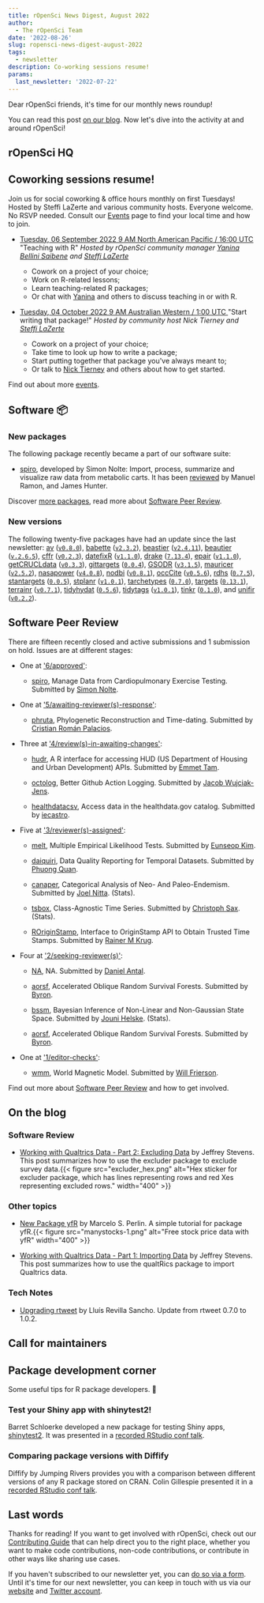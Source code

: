 ```yaml
---
title: rOpenSci News Digest, August 2022
author:
  - The rOpenSci Team
date: '2022-08-26'
slug: ropensci-news-digest-august-2022
tags:
  - newsletter
description: Co-working sessions resume!
params:
  last_newsletter: '2022-07-22'
---
```



<!-- Before sending DELETE THE INDEX_CACHE and re-knit! -->

Dear rOpenSci friends, it's time for our monthly news roundup!
<!-- blabla -->
You can read this post [on our blog](/blog/2022/08/26/ropensci-news-digest-august-2022).
Now let's dive into the activity at and around rOpenSci!

## rOpenSci HQ

## Coworking sessions resume!

Join us for social coworking & office hours monthly on first Tuesdays! 
Hosted by Steffi LaZerte and various community hosts. 
Everyone welcome. 
No RSVP needed. 
Consult our [Events](/events) page to find your local time and how to join.

* [Tuesday, 06 September 2022 9 AM North American Pacific / 16:00 UTC ](/events/coworking-2022-09/) "Teaching with R" *Hosted by rOpenSci community manager [Yanina Bellini Saibene](/author/yanina-bellini-saibene/) and [Steffi LaZerte](/author/steffi-lazerte/)*
    * Cowork on a project of your choice;
    * Work on R-related lessons;
    * Learn teaching-related R packages;
    * Or chat with [Yanina](/author/yanina-bellini-saibene/) and others to discuss teaching in or with R.

* [Tuesday, 04 October 2022 9 AM Australian Western / 1:00 UTC ](/events/coworking-2022-10/) "Start writing that package!" *Hosted by community host Nick Tierney and [Steffi LaZerte](/author/steffi-lazerte/)*
    * Cowork on a project of your choice;
    * Take time to look up how to write a package;
    * Start putting together that package you've always meant to;
    * Or talk to [Nick Tierney](/author/nicholas-tierney/) and others about how to get started.

Find out about more [events](/events).

## Software :package:

### New packages




The following  package recently became a part of our software suite:

+ [spiro](https://docs.ropensci.org/spiro), developed by Simon Nolte: Import, process, summarize and visualize raw data from metabolic carts. It has been [reviewed](https://github.com/ropensci/software-review/issues/541) by Manuel Ramon, and James Hunter.

Discover [more packages](/packages), read more about [Software Peer Review](/software-review).

### New versions



The following twenty-five packages have had an update since the last newsletter: [av](https://docs.ropensci.org/av "Working with Audio and Video in R") ([`v0.8.0`](https://github.com/ropensci/av/releases/tag/v0.8.0)), [babette](https://docs.ropensci.org/babette "Control BEAST2") ([`v2.3.2`](https://github.com/ropensci/babette/releases/tag/v2.3.2)), [beastier](https://docs.ropensci.org/beastier "Call BEAST2") ([`v2.4.11`](https://github.com/ropensci/beastier/releases/tag/v2.4.11)), [beautier](https://docs.ropensci.org/beautier "BEAUti from R") ([`v.2.6.5`](https://github.com/ropensci/beautier/releases/tag/v.2.6.5)), [cffr](https://docs.ropensci.org/cffr "Generate Citation File Format (cff) Metadata for R Packages") ([`v0.2.3`](https://github.com/ropensci/cffr/releases/tag/v0.2.3)), [datefixR](https://docs.ropensci.org/datefixR "Standardize Dates in Different Formats or with Missing Data") ([`v1.1.0`](https://github.com/ropensci/datefixR/releases/tag/v1.1.0)), [drake](https://docs.ropensci.org/drake "A Pipeline Toolkit for Reproducible Computation at Scale") ([`7.13.4`](https://github.com/ropensci/drake/releases/tag/7.13.4)), [epair](https://docs.ropensci.org/epair "EPA Data Helper for R") ([`v1.1.0`](https://github.com/ropensci/epair/releases/tag/v1.1.0)), [getCRUCLdata](https://docs.ropensci.org/getCRUCLdata "CRU CL v. 2.0 Climatology Client") ([`v0.3.3`](https://github.com/ropensci/getCRUCLdata/releases/tag/v0.3.3)), [gittargets](https://docs.ropensci.org/gittargets "Data Version Control for the Targets Package") ([`0.0.4`](https://github.com/ropensci/gittargets/releases/tag/0.0.4)), [GSODR](https://docs.ropensci.org/GSODR "Global Surface Summary of the Day (GSOD) Weather Data Client") ([`v3.1.5`](https://github.com/ropensci/GSODR/releases/tag/v3.1.5)), [mauricer](https://docs.ropensci.org/mauricer "Work with BEAST2 Packages") ([`v2.5.2`](https://github.com/ropensci/mauricer/releases/tag/v2.5.2)), [nasapower](https://docs.ropensci.org/nasapower "NASA POWER API Client") ([`v4.0.8`](https://github.com/ropensci/nasapower/releases/tag/v4.0.8)), [nodbi](https://docs.ropensci.org/nodbi "NoSQL Database Connector") ([`v0.8.1`](https://github.com/ropensci/nodbi/releases/tag/v0.8.1)), [occCite](https://docs.ropensci.org/occCite "Querying and Managing Large Biodiversity Occurrence Datasets") ([`v0.5.6`](https://github.com/ropensci/occCite/releases/tag/v0.5.6)), [rdhs](https://docs.ropensci.org/rdhs "API Client and Dataset Management for the Demographic and Health Survey (DHS) Data") ([`0.7.5`](https://github.com/ropensci/rdhs/releases/tag/0.7.5)), [stantargets](https://docs.ropensci.org/stantargets "Targets for Stan Workflows") ([`0.0.5`](https://github.com/ropensci/stantargets/releases/tag/0.0.5)), [stplanr](https://docs.ropensci.org/stplanr "Sustainable Transport Planning") ([`v1.0.1`](https://github.com/ropensci/stplanr/releases/tag/v1.0.1)), [tarchetypes](https://docs.ropensci.org/tarchetypes "Archetypes for Targets") ([`0.7.0`](https://github.com/ropensci/tarchetypes/releases/tag/0.7.0)), [targets](https://docs.ropensci.org/targets "Dynamic Function-Oriented Make-Like Declarative Workflows") ([`0.13.1`](https://github.com/ropensci/targets/releases/tag/0.13.1)), [terrainr](https://docs.ropensci.org/terrainr "Landscape Visualizations in R and Unity") ([`v0.7.1`](https://github.com/ropensci/terrainr/releases/tag/v0.7.1)), [tidyhydat](https://docs.ropensci.org/tidyhydat "Extract and Tidy Canadian Hydrometric Data") ([`0.5.6`](https://github.com/ropensci/tidyhydat/releases/tag/0.5.6)), [tidytags](https://docs.ropensci.org/tidytags "Importing and Analyzing Twitter Data Collected with Twitter Archiving Google Sheets") ([`v1.0.1`](https://github.com/ropensci/tidytags/releases/tag/v1.0.1)), [tinkr](https://docs.ropensci.org/tinkr "Cast (R)Markdown Files to XML and Back Again") ([`0.1.0`](https://github.com/ropensci/tinkr/releases/tag/0.1.0)), and [unifir](https://docs.ropensci.org/unifir "A Unifying API for Calling the Unity 3D Video Game Engine") ([`v0.2.2`](https://github.com/ropensci/unifir/releases/tag/v0.2.2)).

## Software Peer Review

There are fifteen recently closed and active submissions and 1 submission on hold. Issues are at different stages: 

* One at ['6/approved'](https://github.com/ropensci/software-review/issues?q=is%3Aissue+is%3Aopen+sort%3Aupdated-desc+label%3A6/approved):

     * [spiro](https://github.com/ropensci/software-review/issues/541), Manage Data from Cardiopulmonary Exercise Testing. Submitted by [Simon Nolte](https://github.com/smnnlt). 

* One at ['5/awaiting-reviewer(s)-response'](https://github.com/ropensci/software-review/issues?q=is%3Aissue+is%3Aopen+sort%3Aupdated-desc+label%3A5/awaiting-reviewer(s)-response):

     * [phruta](https://github.com/ropensci/software-review/issues/458), Phylogenetic Reconstruction and Time-dating. Submitted by [Cristian Román Palacios](http://cromanpa94.github.io/cromanpa/). 

* Three at ['4/review(s)-in-awaiting-changes'](https://github.com/ropensci/software-review/issues?q=is%3Aissue+is%3Aopen+sort%3Aupdated-desc+label%3A4/review(s)-in-awaiting-changes):

     * [hudr](https://github.com/ropensci/software-review/issues/524), A R interface for accessing HUD (US Department of Housing and Urban Development) APIs. Submitted by [Emmet Tam](https://github.com/etam4260/etam4260). 

    * [octolog](https://github.com/ropensci/software-review/issues/502), Better Github Action Logging. Submitted by [Jacob Wujciak-Jens](https://github.com/assignUser). 

    * [healthdatacsv](https://github.com/ropensci/software-review/issues/358), Access data in the healthdata.gov catalog. Submitted by [iecastro](http://iecastro.netlify.com). 

* Five at ['3/reviewer(s)-assigned'](https://github.com/ropensci/software-review/issues?q=is%3Aissue+is%3Aopen+sort%3Aupdated-desc+label%3A3/reviewer(s)-assigned):

     * [melt](https://github.com/ropensci/software-review/issues/550), Multiple Empirical Likelihood Tests. Submitted by [Eunseop Kim](https://github.com/markean). 

    * [daiquiri](https://github.com/ropensci/software-review/issues/535), Data Quality Reporting for Temporal Datasets. Submitted by [Phuong Quan](https://github.com/phuongquan). 

    * [canaper](https://github.com/ropensci/software-review/issues/475), Categorical Analysis of Neo- And Paleo-Endemism. Submitted by [Joel Nitta](https://joelnitta.com).  (Stats).

    * [tsbox](https://github.com/ropensci/software-review/issues/464), Class-Agnostic Time Series. Submitted by [Christoph Sax](http://www.cynkra.com).  (Stats).

    * [ROriginStamp](https://github.com/ropensci/software-review/issues/433), Interface to OriginStamp API to Obtain Trusted Time Stamps. Submitted by [Rainer M Krug](https://github.com/rkrug). 

* Four at ['2/seeking-reviewer(s)'](https://github.com/ropensci/software-review/issues?q=is%3Aissue+is%3Aopen+sort%3Aupdated-desc+label%3A2/seeking-reviewer(s)):

     * [NA](https://github.com/ropensci/software-review/issues/553), NA. Submitted by [Daniel Antal](http://nl.linkedin.com/in/antaldaniel/). 

    * [aorsf](https://github.com/ropensci/software-review/issues/532), Accelerated Oblique Random Survival Forests. Submitted by [Byron](https://github.com/bcjaeger). 

    * [bssm](https://github.com/ropensci/software-review/issues/489), Bayesian Inference of Non-Linear and Non-Gaussian State Space. Submitted by [Jouni Helske](http://jounihelske.netlify.app).  (Stats).

    * [aorsf](https://github.com/ropensci/software-review/issues/532), Accelerated Oblique Random Survival Forests. Submitted by [Byron](https://github.com/bcjaeger). 

* One at ['1/editor-checks'](https://github.com/ropensci/software-review/issues?q=is%3Aissue+is%3Aopen+sort%3Aupdated-desc+label%3A1/editor-checks):

     * [wmm](https://github.com/ropensci/software-review/issues/522), World Magnetic Model. Submitted by [Will Frierson](https://github.com/wfrierson). 

Find out more about [Software Peer Review](/software-review) and how to get involved.

## On the blog

<!-- Do not forget to rebase your branch! -->



### Software Review

* [Working with Qualtrics Data - Part 2: Excluding Data](/blog/2022/08/09/working-with-qualtrics-data-excluding) by Jeffrey Stevens. This post summarizes how to use the excluder package to exclude survey data.{{< figure src="excluder_hex.png" alt="Hex sticker for excluder package, which has lines representing rows and red Xes representing excluded rows." width="400" >}}



### Other topics

* [New Package yfR](/blog/2022/07/26/package-yfr) by Marcelo S. Perlin. A simple tutorial for package yfR.{{< figure src="manystocks-1.png" alt="Free stock price data with yfR" width="400" >}}



* [Working with Qualtrics Data - Part 1: Importing Data](/blog/2022/08/02/working-with-qualtrics-data-importing) by Jeffrey Stevens. This post summarizes how to use the qualtRics package to import Qualtrics data.



### Tech Notes

* [Upgrading rtweet](/blog/2022/07/21/rtweet-1-0-0) by Lluís Revilla Sancho. Update from rtweet 0.7.0 to 1.0.2.

<!--
## Use cases



`snakecase::to_sentence_case(english(length(usecases)))` use case`if (length(usecases) > 1) "s"` of our packages and resources ha`if (length(usecases) > 1) "ve" else "s"` been reported since we sent the last newsletter.



Explore [other use cases](/usecases) and [report your own](https://discuss.ropensci.org/c/usecases/10)!
-->

## Call for maintainers

<!--IF CALL
* [our guidance on _Changing package maintainers_](https://devguide.ropensci.org/changing-maintainers.html)
* [our _Package Curation Policy_](https://devguide.ropensci.org/curationpolicy.html)

IF NO CALL
There are no open calls for new maintainers at this point but you can refer to our [contributing guide](https://contributing.ropensci.org/) for finding ways to get involved!
As the maintainer of an rOpenSci package, feel free to contact us on Slack or email `info@ropensci.org` to get your call for maintainer featured in the next newsletter. -->

## Package development corner

Some useful tips for R package developers. :eyes:

### Test your Shiny app with shinytest2!

Barret Schloerke developed a new package for testing Shiny apps, [shinytest2](https://rstudio.github.io/shinytest2).
It was presented in a [recorded RStudio conf talk](https://www.rstudio.com/conference/2022/talks/shinytest2-unit-testing-for-shiny/).

### Comparing package versions with Diffify

Diffify by Jumping Rivers provides you with a comparison between different versions of any R package stored on CRAN.
Colin Gillespie presented it in a [recorded RStudio conf talk](https://www.rstudio.com/conference/2022/talks/comparing-package-versions-diffify/).

## Last words

Thanks for reading! If you want to get involved with rOpenSci, check out our [Contributing Guide](https://contributing.ropensci.org) that can help direct you to the right place, whether you want to make code contributions, non-code contributions, or contribute in other ways like sharing use cases.

If you haven't subscribed to our newsletter yet, you can [do so via a form](/news/). Until it's time for our next newsletter, you can keep in touch with us via our [website](/) and [Twitter account](https://twitter.com/ropensci).
